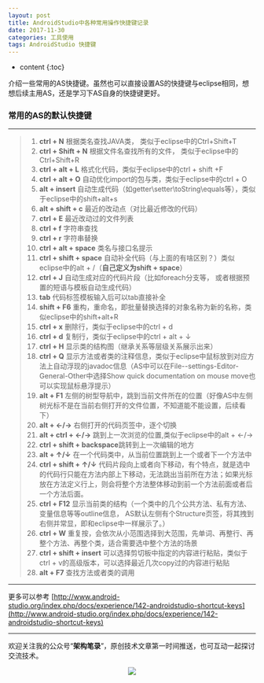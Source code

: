 ```yaml
---
layout: post
title: AndroidStudio中各种常用操作快捷键记录
date: 2017-11-30
categories: 工具使用
tags: AndroidStudio 快捷键
---
```


* content
{:toc}

介绍一些常用的AS快捷键。虽然也可以直接设置AS的快捷键与eclipse相同，想想后续主用AS，还是学习下AS自身的快捷键更好。



### 常用的AS的默认快捷键

---

> 1. **ctrl + N**                根据类名查找JAVA类， 类似于eclipse中的Ctrl+Shift+T
> 2. **ctrl + Shift + N**        根据文件名查找所有的文件， 类似于eclipse中的Ctrl+Shift+R
> 3. **ctrl + alt + L**          格式化代码，类似于eclipse中的ctrl + shift +F
> 4. **ctrl + alt + O**          自动优化import的包与类，类似于eclipse中的ctrl + O
> 5. **alt + insert**            自动生成代码（如getter\setter\toString\equals等），类似于eclipse中的shift+alt+s
> 6. **alt + shift + c**         最近的改动点（对比最近修改的代码）
> 7. **ctrl + E**                最近改动过的文件列表
> 8. **ctrl + f**                字符串查找
> 9. **ctrl + r**                字符串替换
> 10. **ctrl + alt + space**      类名与接口名提示
> 11. **ctrl + shift + space**    自动补全代码（与上面的有啥区别？）类似eclipse中的alt + /（**自己定义为shift + space**）
> 12. **ctrl + J**                自动生成对应的代码片段（比如foreach分支等， 或者根据预置的短语与模板自动生成代码）
> 13. **tab**                     代码标签模板输入后可以tab直接补全
> 14. **shift + F6**             重构，重命名，即批量替换选择的对象名称为新的名称，类似eclipse中的shift+alt+R
> 15. **ctrl + x**                删除行，类似于eclipse中的ctrl + d
> 16. **ctrl + d**                复制行，类似于eclipse中的ctrl + alt + ↓
> 17. **ctrl + H**                显示类的结构图（继承关系等层级关系展示出来）
> 18. **ctrl + Q**                显示方法或者类的注释信息，类似于eclipse中鼠标放到对应方法上自动浮现的javadoc信息（AS中可以在File--settings-Editor-General-Other中选择Show quick documentation on mouse move也可以实现鼠标悬浮提示）
> 19. **alt + F1**                左侧的树型导航中，跳到当前文件所在的位置（好像AS中左侧树光标不是在当前右侧打开的文件位置，不知道能不能设置，后续看下）
> 20. **alt + ←/→**               右侧打开的代码页签中，逐个切换
> 21. **alt + ctrl + ←/→**        跳到上一次浏览的位置,类似于eclipse中的alt + ←/→
> 22. **ctrl + shift + backspace**跳转到上一次编辑的地方
> 23. **alt + ↑/↓**               在一个代码类中，从当前位置跳到上一个或者下一个方法中
> 24. **ctrl + shift + ↑/↓**      代码片段向上或者向下移动，有个特点，就是选中的代码行只能在方法内部上下移动，无法跳出当前所在方法；如果光标放在方法定义行上，则会将整个方法整体移动到前一个方法前面或者后一个方法后面。
> 25. **ctrl + F12**              显示当前类的结构（一个类中的几个公共方法、私有方法、变量信息等等outline信息， AS默认左侧有个Structure页签，将其拽到右侧并常显，即和eclipse中一样展示了。）
> 26. **ctrl + W**                重复按，会依次从小范围选择到大范围，先单词、再整行、再整个方法、再整个类，适合需要选中整个方法的场景
> 27. **ctrl + shift + insert**   可以选择剪切板中指定的内容进行粘贴，类似于ctrl + v的高级版本，可以选择最近几次copy过的内容进行粘贴
> 28. **alt + F7**                查找方法或者类的调用

---


更多可以参考 [http://www.android-studio.org/index.php/docs/experience/142-androidstudio-shortcut-keys](http://www.android-studio.org/index.php/docs/experience/142-androidstudio-shortcut-keys)

---

欢迎关注我的公众号“**架构笔录**”，原创技术文章第一时间推送，也可互动一起探讨交流技术。

<center>

   ![](https://raw.githubusercontent.com/veezean/pic_assets/master/assets/comm_pics/contact/gongzhonghao.png)

</center>